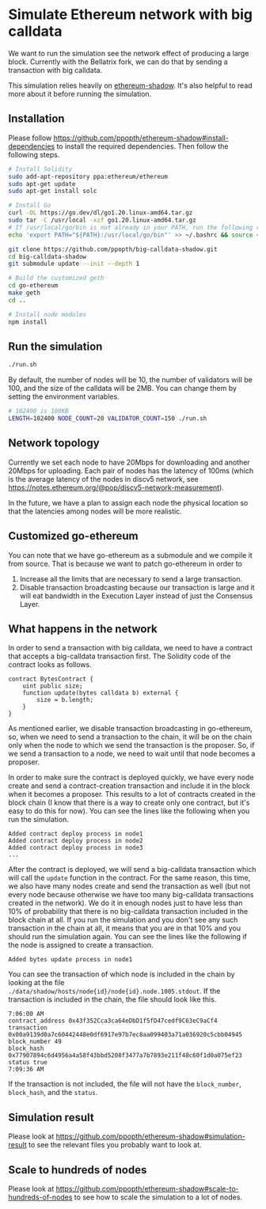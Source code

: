 # Simulate Ethereum network with big calldata

We want to run the simulation see the network effect of producing a large block. Currently with the Bellatrix fork, we can do that by sending
a transaction with big calldata.

This simulation relies heavily on [ethereum-shadow](https://github.com/ppopth/ethereum-shadow). It's also helpful to read more about it before
running the simulation.

## Installation

Please follow https://github.com/ppopth/ethereum-shadow#install-dependencies to install the required dependencies. Then follow the following steps.

```bash
# Install Solidity
sudo add-apt-repository ppa:ethereum/ethereum
sudo apt-get update
sudo apt-get install solc

# Install Go
curl -OL https://go.dev/dl/go1.20.linux-amd64.tar.gz
sudo tar -C /usr/local -xzf go1.20.linux-amd64.tar.gz
# If /usr/local/go/bin is not already in your PATH, run the following command
echo 'export PATH="${PATH}:/usr/local/go/bin"' >> ~/.bashrc && source ~/.bashrc

git clone https://github.com/ppopth/big-calldata-shadow.git
cd big-calldata-shadow
git submodule update --init --depth 1

# Build the customized geth
cd go-ethereum
make geth
cd ..

# Install node modules
npm install
```

## Run the simulation

```bash
./run.sh
```
By default, the number of nodes will be 10, the number of validators will be 100, and the size of the calldata will be 2MB.
You can change them by setting the environment variables.
```bash
# 102400 is 100KB
LENGTH=102400 NODE_COUNT=20 VALIDATOR_COUNT=150 ./run.sh
```

## Network topology

Currently we set each node to have 20Mbps for downloading and another 20Mbps for uploading. Each pair of nodes has the latency of 100ms
(which is the average latency of the nodes in discv5 network, see https://notes.ethereum.org/@pop/discv5-network-measurement).

In the future, we have a plan to assign each node the physical location so that the latencies among nodes will be more realistic.

## Customized go-ethereum

You can note that we have go-ethereum as a submodule and we compile it from source. That is because we want to patch go-ethereum in order to
1. Increase all the limits that are necessary to send a large transaction.
2. Disable transaction broadcasting because our transaction is large and it will eat bandwidth in the Execution Layer instead of just the Consensus Layer.

## What happens in the network

In order to send a transaction with big calldata, we need to have a contract that accepts a big-calldata transaction first. The Solidity code of the
contract looks as follows.

```solidity
contract BytesContract {
    uint public size;
    function update(bytes calldata b) external {
        size = b.length;
    }
}
```

As mentioned earlier, we disable transaction broadcasting in go-ethereum, so, when we need to send a transaction to the chain, it will be on the chain
only when the node to which we send the transaction is the proposer. So, if we send a transaction to a node, we need to wait until that node becomes
a proposer.

In order to make sure the contract is deployed quickly, we have every node create and send a contract-creation transaction and include it in the block
when it becomes a proposer. This results to a lot of contracts created in the block chain (I know that there is a way to create only one contract, but
it's easy to do this for now). You can see the lines like the following when you run the simulation.
```
Added contract deploy process in node1
Added contract deploy process in node2
Added contract deploy process in node3
...
```

After the contract is deployed, we will send a big-calldata transaction which will call the `update` function in the contract. For the same reason, this
time, we also have many nodes create and send the transaction as well (but not every node because otherwise we have too many big-calldata transactions
created in the network). We do it in enough nodes just to have less than 10% of probability that there is no big-calldata transaction included in the
block chain at all. If you run the simulation and you don't see any such transaction in the chain at all, it means that you are in that 10% and
you should run the simulation again. You can see the lines like the following if the node is assigned to create a transaction.
```
Added bytes update process in node1
```

You can see the transaction of which node is included in the chain by looking at the file `./data/shadow/hosts/node{id}/node{id}.node.1005.stdout`.
If the transaction is included in the chain, the file should look like this.
```
7:06:00 AM
contract_address 0x43f352Cca3ca64eDbD1f5fD47cedf9C63eC9aCf4
transaction 0x00a9139d0a7c60442448e0df6917e97b7ec8aa099403a71a036920c5cbb04945
block_number 49
block_hash 0x77907894c6d4956a4a58f43bbd5208f3477a7b7893e211f48c60f1d0a075ef23
status true
7:09:36 AM
```
If the transaction is not included, the file will not have the `block_number`, `block_hash`, and the `status`.

## Simulation result

Please look at https://github.com/ppopth/ethereum-shadow#simulation-result to see the relevant files you probably want to look at.

## Scale to hundreds of nodes

Please look at https://github.com/ppopth/ethereum-shadow#scale-to-hundreds-of-nodes to see how to scale the simulation to a lot of nodes.
